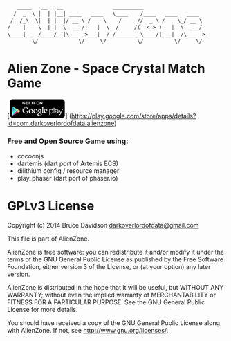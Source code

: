     
       _____  .__  .__                __________                    
      /  _  \ |  | |__| ____   ____   \____    /____   ____   ____  
     /  /_\  \|  | |  |/ __ \ /    \    /     //  _ \ /    \_/ __ \ 
    /    |    \  |_|  \  ___/|   |  \  /     /(  <_> )   |  \  ___/ 
    \____|__  /____/__|\___  >___|  / /_______ \____/|___|  /\___  >
            \/             \/     \/          \/          \/     \/ 


# Alien Zone - Space Crystal Match Game
[![Get it on Google Play](assets/en_generic_rgb_wo_45.png)] (https://play.google.com/store/apps/details?id=com.darkoverlordofdata.alienzone)


### Free and Open Source Game using:
* cocoonjs
* dartemis (dart port of Artemis ECS)
* dilithium config / resource manager
* play_phaser (dart port of phaser.io)

# GPLv3 License

Copyright (c) 2014 Bruce Davidson <darkoverlordofdata@gmail.com>

This file is part of AlienZone.

AlienZone is free software: you can redistribute it and/or modify
it under the terms of the GNU General Public License as published by
the Free Software Foundation, either version 3 of the License, or
(at your option) any later version.

AlienZone is distributed in the hope that it will be useful,
but WITHOUT ANY WARRANTY; without even the implied warranty of
MERCHANTABILITY or FITNESS FOR A PARTICULAR PURPOSE.  See the
GNU General Public License for more details.

You should have received a copy of the GNU General Public License
along with AlienZone.  If not, see <http://www.gnu.org/licenses/>.
